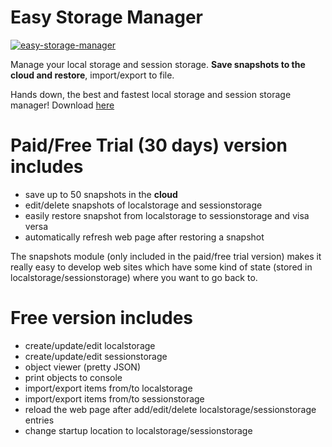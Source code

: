 Easy Storage Manager
==========================
[![easy-storage-manager](https://pli.io/2OVN2B.jpg)](https://chrome.google.com/webstore/detail/easy-storage-manager/ifpigodghnlhaaeibphbkloekpcpmcfo)    

Manage your local storage and session storage. **Save snapshots to the cloud and restore**, import/export to file.

Hands down, the best and fastest local storage and session storage manager!
Download [here](https://chrome.google.com/webstore/detail/easy-storage-manager/ifpigodghnlhaaeibphbkloekpcpmcfo)  

Paid/Free Trial (30 days) version includes
==========================
   - save up to 50 snapshots in the **cloud**
   - edit/delete snapshots of localstorage and sessionstorage
   - easily restore snapshot from localstorage to sessionstorage and visa versa
   - automatically refresh web page after restoring a snapshot
   
The snapshots module (only included in the paid/free trial version) makes it really easy to develop web sites which have some kind of state (stored in localstorage/sessionstorage) where you want to go back to.

Free version includes
==========================
   - create/update/edit localstorage
   - create/update/edit sessionstorage
   - object viewer (pretty JSON)
   - print objects to console
   - import/export items from/to localstorage
   - import/export items from/to sessionstorage
   - reload the web page after add/edit/delete localstorage/sessionstorage entries
   - change startup location to localstorage/sessionstorage
